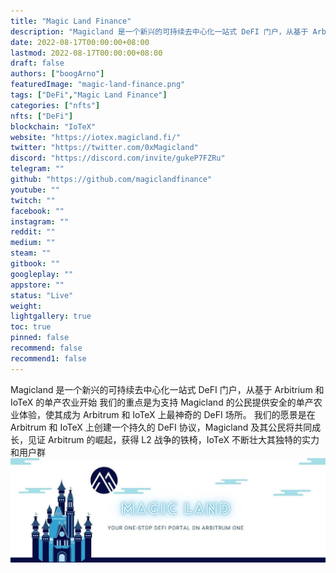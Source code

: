 ```yaml
---
title: "Magic Land Finance"
description: "Magicland 是一个新兴的可持续去中心化一站式 DeFI 门户，从基于 Arbitrium 和 IoTeX 的单产农业开始."
date: 2022-08-17T00:00:00+08:00
lastmod: 2022-08-17T00:00:00+08:00
draft: false
authors: ["boogArno"]
featuredImage: "magic-land-finance.png"
tags: ["DeFi","Magic Land Finance"]
categories: ["nfts"]
nfts: ["DeFi"]
blockchain: "IoTeX"
website: "https://iotex.magicland.fi/"
twitter: "https://twitter.com/0xMagicland"
discord: "https://discord.com/invite/gukeP7FZRu"
telegram: ""
github: "https://github.com/magiclandfinance"
youtube: ""
twitch: ""
facebook: ""
instagram: ""
reddit: ""
medium: ""
steam: ""
gitbook: ""
googleplay: ""
appstore: ""
status: "Live"
weight: 
lightgallery: true
toc: true
pinned: false
recommend: false
recommend1: false
---
```

Magicland 是一个新兴的可持续去中心化一站式 DeFI 门户，从基于 Arbitrium 和 IoTeX 的单产农业开始
我们的重点是为支持 Magicland 的公民提供安全的单产农业体验，使其成为 Arbitrum 和 IoTeX 上最神奇的 DeFI 场所。
我们的愿景是在 Arbitrum 和 IoTeX 上创建一个持久的 DeFI 协议，Magicland 及其公民将共同成长，见证 Arbitrum 的崛起，获得 L2 战争的铁椅，IoTeX 不断壮大其独特的实力和用户群![1500x500](1500x500.jpg)